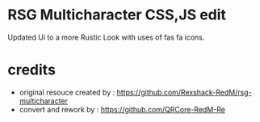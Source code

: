 # RSG Multicharacter CSS,JS edit

Updated Ui to a more Rustic Look with uses of fas fa icons.
 
# credits
- original resouce created by : https://github.com/Rexshack-RedM/rsg-multicharacter
- convert and rework by : https://github.com/QRCore-RedM-Re
